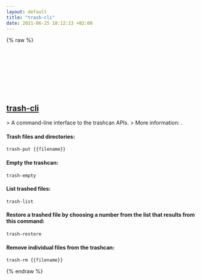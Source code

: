 ```yaml
---
layout: default
title: "trash-cli"
date: 2021-06-25 18:12:13 +02:00
---
```

{% raw %}
<h2 id="trash-cli">
  <a href="/en/common/trash-cli.html">trash-cli</a> <a href="#trash-cli"><svg class="icon">
    <use href="/assets/images/unicode_sprite.svg#link" />
  </svg></a>
</h2>
> A command-line interface to the trashcan APIs.
> More information: <https://github.com/andreafrancia/trash-cli>.

#### Trash files and directories:
```shell
trash-put {{filename}}
```
#### Empty the trashcan:
```shell
trash-empty
```
#### List trashed files:
```shell
trash-list
```
#### Restore a trashed file by choosing a number from the list that results from this command:
```shell
trash-restore
```
#### Remove individual files from the trashcan:
```shell
trash-rm {{filename}}
```
{% endraw %}